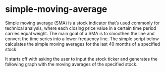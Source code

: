 # simple-moving-average


Simple moving average (SMA) is a stock indicator that’s used commonly for technical analysis, where each closing price value in a certain time period carries equal weight.
The main goal of a SMA is to smoothen the line and convert the time series into a lower frequency line.
The simple script below calculates the simple moving averages for the last 40 months of a specified stock

It starts off with asking the user to input the stock ticker and generates the following graph with the moving averages of the specified stock. 
